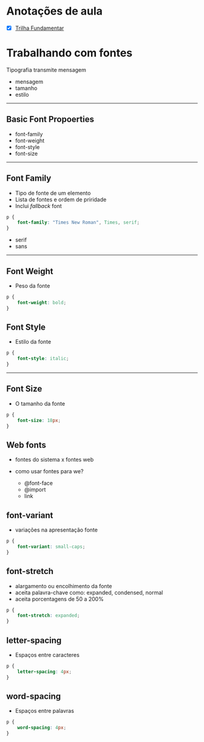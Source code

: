 # Anotações de aula

- [X] [Trilha Fundamentar](https://github.com/andrademech/rocketseat/tree/main/Fundamentar)

# Trabalhando com fontes

Tipografia transmite mensagem

- mensagem
- tamanho
- estilo

--------
## Basic Font Propoerties

* font-family
* font-weight
* font-style
* font-size

----------
## Font Family

* Tipo de fonte de um elemento
* Lista de fontes e ordem de priridade
* Inclui *fallback* font

```css
p {
    font-family: "Times New Roman", Times, serif;
}
```

- serif
- sans
----------
## Font Weight

* Peso da fonte
```css
p {
    font-weight: bold;
}
```

## Font Style

* Estilo da fonte

```css
p {
    font-style: italic;
}
```
----------

## Font Size

* O tamanho da fonte

```css
p {
    font-size: 18px;
}
```

## Web fonts

- fontes do sistema x fontes web
- como usar fontes para we?

    * @font-face
    * @import
    * link

## font-variant

* variações na apresentação fonte

```css
p {
    font-variant: small-caps;
}
```
## font-stretch

* alargamento ou encolhimento da fonte
* aceita palavra-chave como: expanded, condensed, normal
* aceita porcentagens de 50 a 200%

```css
p {
    font-stretch: expanded;
}
```

## letter-spacing

* Espaços entre caracteres

```css
p {
    letter-spacing: 4px;
}
```

## word-spacing

* Espaços entre palavras

```css
p {
    word-spacing: 4px;
}
```
